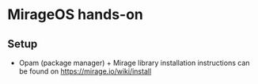 # MirageOS hands-on

## Setup

* Opam (package manager) + Mirage library installation instructions
  can be found on https://mirage.io/wiki/install 


